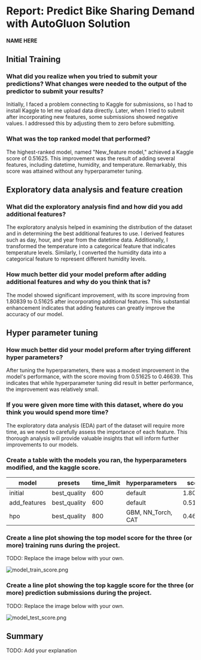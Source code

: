 # Report: Predict Bike Sharing Demand with AutoGluon Solution
#### NAME HERE

## Initial Training
### What did you realize when you tried to submit your predictions? What changes were needed to the output of the predictor to submit your results?
Initially, I faced a problem connecting to Kaggle for submissions, so I had to install Kaggle to let me upload data directly. Later, when I tried to submit after incorporating new features, some submissions showed negative values. I addressed this by adjusting them to zero before submitting.

### What was the top ranked model that performed?
The highest-ranked model, named "New_feature model," achieved a Kaggle score of 0.51625. This improvement was the result of adding several features, including datetime, humidity, and temperature. Remarkably, this score was attained without any hyperparameter tuning.

## Exploratory data analysis and feature creation
### What did the exploratory analysis find and how did you add additional features?
The exploratory analysis helped in examining the distribution of the dataset and in determining the best additional features to use. I derived features such as day, hour, and year from the datetime data. Additionally, I transformed the temperature into a categorical feature that indicates temperature levels. Similarly, I converted the humidity data into a categorical feature to represent different humidity levels.

### How much better did your model preform after adding additional features and why do you think that is?
The model showed significant improvement, with its score improving from 1.80839 to 0.51625 after incorporating additional features. This substantial enhancement indicates that adding features can greatly improve the accuracy of our model.

## Hyper parameter tuning
### How much better did your model preform after trying different hyper parameters?
After tuning the hyperparameters, there was a modest improvement in the model's performance, with the score moving from 0.51625 to 0.46639. This indicates that while hyperparameter tuning did result in better performance, the improvement was relatively small.

### If you were given more time with this dataset, where do you think you would spend more time?
The exploratory data analysis (EDA) part of the dataset will require more time, as we need to carefully assess the importance of each feature. This thorough analysis will provide valuable insights that will inform further improvements to our models.

### Create a table with the models you ran, the hyperparameters modified, and the kaggle score.
|model| presets|time_limit|hyperparameters|score|
|--|--|--|--|--|
|initial|best_quality|600|default|1.80839|
|add_features|best_quality|600|default|0.51625|
|hpo|best_quality|800|GBM, NN_Torch, CAT|0.46639|
 
### Create a line plot showing the top model score for the three (or more) training runs during the project.

TODO: Replace the image below with your own.

![model_train_score.png](img/model_train_score.png)


### Create a line plot showing the top kaggle score for the three (or more) prediction submissions during the project.

TODO: Replace the image below with your own.

![model_test_score.png](img/model_test_score.png)

## Summary
TODO: Add your explanation
